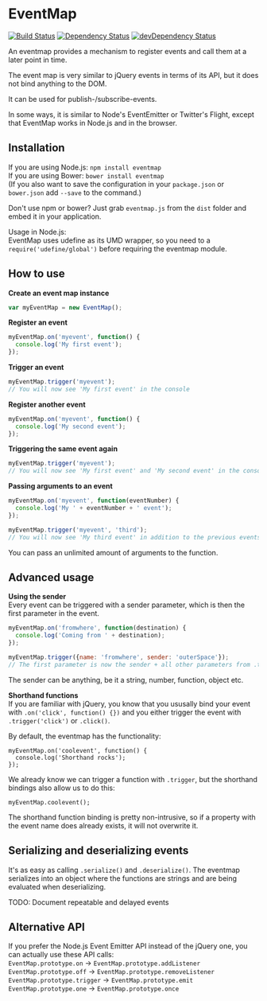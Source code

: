 EventMap
========
[![Build Status](https://travis-ci.org/freezedev/eventmap.png?branch=master)](https://travis-ci.org/freezedev/eventmap)
[![Dependency Status](https://david-dm.org/freezedev/eventmap.png)](https://david-dm.org/freezedev/eventmap)
[![devDependency Status](https://david-dm.org/freezedev/eventmap/dev-status.png)](https://david-dm.org/freezedev/eventmap#info=devDependencies)

An eventmap provides a mechanism to register events and call them at a later point in time.

The event map is very similar to jQuery events in terms of its API, but it does not bind
anything to the DOM.

It can be used for publish-/subscribe-events.

In some ways, it is similar to Node's EventEmitter or Twitter's Flight, except that EventMap works in Node.js and in the browser.

Installation
------------

If you are using Node.js: `npm install eventmap`  
If you are using Bower: `bower install eventmap`  
(If you also want to save the configuration in your `package.json` or `bower.json` add `--save` to the command.)

Don't use npm or bower? Just grab `eventmap.js` from the `dist` folder and embed it in your application.

Usage in Node.js:  
EventMap uses udefine as its UMD wrapper, so you need to a
`require('udefine/global')` before requiring the eventmap module.

How to use
----------

__Create an event map instance__  
```javascript
var myEventMap = new EventMap();
```

__Register an event__  
```javascript
myEventMap.on('myevent', function() {
  console.log('My first event');
});
```

__Trigger an event__  
```javascript
myEventMap.trigger('myevent');
// You will now see 'My first event' in the console
```

__Register another event__  
```javascript
myEventMap.on('myevent', function() {
  console.log('My second event');
});
```

__Triggering the same event again__  
```javascript
myEventMap.trigger('myevent');
// You will now see 'My first event' and 'My second event' in the console
```

__Passing arguments to an event__  
```javascript
myEventMap.on('myevent', function(eventNumber) {
  console.log('My ' + eventNumber + ' event');
});

myEventMap.trigger('myevent', 'third');
// You will now see 'My third event' in addition to the previous events
```

You can pass an unlimited amount of arguments to the function.

Advanced usage
--------------

__Using the sender__  
Every event can be triggered with a sender parameter, which is then the first
parameter in the event.
```javascript
myEventMap.on('fromwhere', function(destination) {
  console.log('Coming from ' + destination);
});

myEventMap.trigger({name: 'fromwhere', sender: 'outerSpace'});
// The first parameter is now the sender + all other parameters from .trigger follow after that
```
The sender can be anything, be it a string, number, function, object etc.


__Shorthand functions__  
If you are familiar with jQuery, you know that you ususally bind your event
with `.on('click', function() {})` and you either trigger the event with
`.trigger('click')` or `.click()`.

By default, the eventmap has the functionality:
```
myEventMap.on('coolevent', function() {
  console.log('Shorthand rocks');
});
```

We already know we can trigger a function with `.trigger`, but the shorthand
bindings also allow us to do this:

```
myEventMap.coolevent();
```

The shorthand function binding is pretty non-intrusive, so if a property with
the event name does already exists, it will not overwrite it.

Serializing and deserializing events
------------------------------------

It's as easy as calling `.serialize()` and `.deserialize()`.
The eventmap serializes into an object where the functions are strings and are being evaluated when deserializing.

TODO: Document repeatable and delayed events


Alternative API
---------------

If you prefer the Node.js Event Emitter API instead of the jQuery one, you can actually use these API calls:  
`EventMap.prototype.on` -> `EventMap.prototype.addListener`  
`EventMap.prototype.off` -> `EventMap.prototype.removeListener`  
`EventMap.prototype.trigger` -> `EventMap.prototype.emit`  
`EventMap.prototype.one` -> `EventMap.prototype.once`  